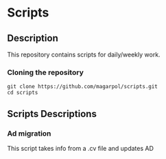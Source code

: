# Scripts

## Description
This repository contains scripts for daily/weekly work.

### Cloning the repository
```
git clone https://github.com/magarpol/scripts.git
cd scripts
```

## Scripts Descriptions

### Ad migration
This script takes info from a .cv file and updates AD
